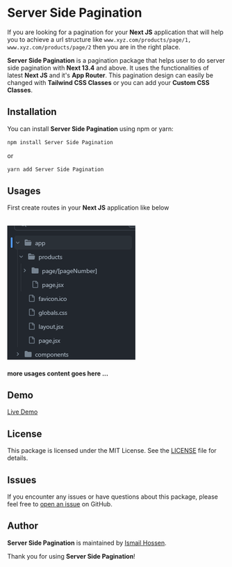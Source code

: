 # Server Side Pagination

If you are looking for a pagination for your **Next JS** application that will help you to achieve a url structure like `www.xyz.com/products/page/1, www.xyz.com/products/page/2` then you are in the right place.

**Server Side Pagination** is a pagination package that helps user to do server side pagination with **Next 13.4** and above. It uses the functionalities of latest **Next JS** and it's **App Router**. This pagination design can easily be changed with **Tailwind CSS Classes** or you can add your **Custom CSS Classes**.

## Installation

You can install **Server Side Pagination** using npm or yarn:

```bash
npm install Server Side Pagination
```

or

```bash
yarn add Server Side Pagination
```

## Usages

First create routes in your **Next JS** application like below

######

![Directory sample](public/images/image.png)

#### more usages content goes here ...

## Demo

[Live Demo](https://server-side-pagination-one.vercel.app/)

## License

This package is licensed under the MIT License. See the [LICENSE](LICENSE) file for details.

## Issues

If you encounter any issues or have questions about this package, please feel free to [open an issue](https://github.com/ihossen016/server-side-pagination/issues) on GitHub.

## Author

**Server Side Pagination** is maintained by [Ismail Hossen](https://github.com/ihossen016).

Thank you for using **Server Side Pagination**!
